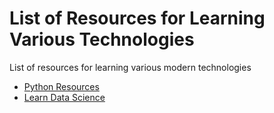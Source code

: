 # List of Resources for Learning Various Technologies
List of resources for learning various modern technologies 

- [Python Resources](https://github.com/coderplex/resources/blob/master/learn-python.md)
- [Learn Data Science](https://github.com/coderplex/resources/blob/master/learn-datascience.md)
